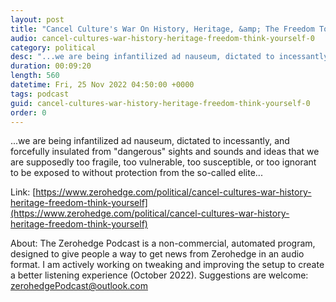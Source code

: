 ```yaml
---
layout: post
title: "Cancel Culture's War On History, Heritage, &amp; The Freedom To Think For Yourself"
audio: cancel-cultures-war-history-heritage-freedom-think-yourself-0
category: political
desc: "...we are being infantilized ad nauseum, dictated to incessantly, and forcefully insulated from &quot;dangerous&quot; sights and sounds and ideas that we are supposedly too fragile, too vulnerable, too susceptible, or too ignorant to be exposed to without protection from the so-called elite..."
duration: 00:09:20
length: 560
datetime: Fri, 25 Nov 2022 04:50:00 +0000
tags: podcast
guid: cancel-cultures-war-history-heritage-freedom-think-yourself-0
order: 0
---
```

...we are being infantilized ad nauseum, dictated to incessantly, and forcefully insulated from &quot;dangerous&quot; sights and sounds and ideas that we are supposedly too fragile, too vulnerable, too susceptible, or too ignorant to be exposed to without protection from the so-called elite...

Link: [https://www.zerohedge.com/political/cancel-cultures-war-history-heritage-freedom-think-yourself](https://www.zerohedge.com/political/cancel-cultures-war-history-heritage-freedom-think-yourself)

About: The Zerohedge Podcast is a non-commercial, automated program, designed to give people a way to get news from Zerohedge in an audio format.  I am actively working on tweaking and improving the setup to create a better listening experience (October 2022).  Suggestions are welcome: [zerohedgePodcast@outlook.com](mailto:zerohedgePodcast@outlook.com)
